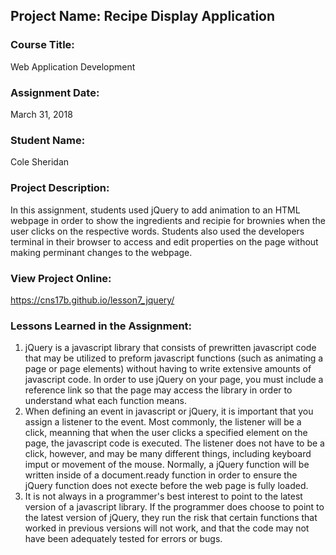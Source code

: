 ## Project Name:  Recipe Display Application

### Course Title:
Web Application Development

### Assignment Date:  
March 31, 2018 

### Student Name:  
Cole Sheridan

### Project Description:
In this assignment, students used jQuery to add animation to an HTML webpage in order to show the ingredients and recipie for brownies when the user clicks on the respective words.  Students also used the developers terminal in their browser to access and edit properties on the page without making perminant changes to the webpage. 

### View Project Online:
https://cns17b.github.io/lesson7_jquery/

### Lessons Learned in the Assignment:
1. jQuery is a javascript library that consists of prewritten javascript code that may be utilized to preform javascript functions (such as animating a page or page elements) without having to write extensive amounts of javascript code.  In order to use jQuery on your page, you must include a reference link so that the page may access the library in order to understand what each function means.
2. When defining an event in javascript or jQuery, it is important that you assign a listener to the event.  Most commonly, the listener will be a click, meanning that when the user clicks a specified element on the page, the javascript code is executed.  The listener does not have to be a click, however, and may be many different things, including keyboard imput or movement of the mouse.  Normally, a jQuery function will be written inside of a document.ready function in order to ensure the jQuery function does not execte before the web page is fully loaded.
3. It is not always in a programmer's best interest to point to the latest version of a javascript library.  If the programmer does choose to point to the latest version of jQuery, they run the risk that certain functions that worked in previous versions will not work, and that the code may not have been adequately tested for errors or bugs.

